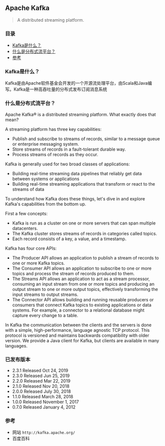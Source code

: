 ## Apache Kafka

> A distributed streaming platform.

### 目录
* [Kafka是什么？](#Kafka是什么？)
* [什么是分布式流平台？](#什么是分布式流平台？)
* [参考](#参考)

### Kafka是什么？

Kafka是由Apache软件基金会开发的一个开源流处理平台，由Scala和Java编写。Kafka是一种高吞吐量的分布式发布订阅消息系统

### 什么是分布式流平台？

Apache Kafka® is a distributed streaming platform. What exactly does that mean?

A streaming platform has three key capabilities:
* Publish and subscribe to streams of records, similar to a message queue or enterprise messaging system.
* Store streams of records in a fault-tolerant durable way.
* Process streams of records as they occur.

Kafka is generally used for two broad classes of applications:
* Building real-time streaming data pipelines that reliably get data between systems or applications
* Building real-time streaming applications that transform or react to the streams of data

To understand how Kafka does these things, let's dive in and explore Kafka's capabilities from the bottom up.

First a few concepts:
* Kafka is run as a cluster on one or more servers that can span multiple datacenters.
* The Kafka cluster stores streams of records in categories called topics.
* Each record consists of a key, a value, and a timestamp.

Kafka has four core APIs:
* The Producer API allows an application to publish a stream of records to one or more Kafka topics.
* The Consumer API allows an application to subscribe to one or more topics and process the stream of records produced to them.
* The Streams API allows an application to act as a stream processor, consuming an input stream from one or more topics and producing an output stream to one or more output topics, effectively transforming the input streams to output streams.
* The Connector API allows building and running reusable producers or consumers that connect Kafka topics to existing applications or data systems. For example, a connector to a relational database might capture every change to a table.

In Kafka the communication between the clients and the servers is done with a simple, high-performance, language agnostic TCP protocol. This protocol is versioned and maintains backwards compatibility with older version. We provide a Java client for Kafka, but clients are available in many languages.

### 已发布版本

* 2.3.1    Released Oct 24, 2019
* 2.3.0    Released Jun 25, 2019
* 2.2.0    Released Mar 22, 2019
* 2.1.0    Released Nov 20, 2018
* 2.0.0    Released July 30, 2018
* 1.1.0    Released March 28, 2018
* 1.0.0    Released November 1, 2017
* 0.7.0    Released January 4, 2012

### 参考
* 网站 `http://kafka.apache.org/`
* 百度百科